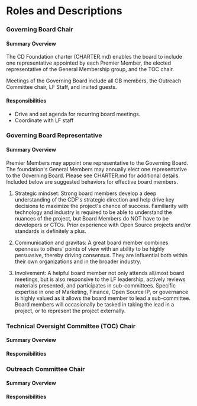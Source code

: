 # Roles and Descriptions

### Governing Board Chair
#### Summary Overview
The CD Foundation charter (CHARTER.md) enables the board to include one representative appointed by each Premier Member, the elected representative of the General Membership group, and the TOC chair. 

Meetings of the Governing Board include all GB members, the Outreach Committee chair, LF Staff, and invited guests. 

#### Responsibilities
* Drive and set agenda for recurring board meetings.
* Coordinate with LF staff 

### Governing Board Representative
#### Summary Overview
Premier Members may appoint one representative to the Governing Board. The foundation's General Members may annually elect one representative to the Governing Board. Please see CHARTER.md for additional details. Included below are suggested behaviors for effective board members. 

1. Strategic mindset: Strong board members develop a deep understanding of the CDF's strategic direction and help drive key decisions to maximize the project's chance of success. Familiarity with technology and industry is required to be able to understand the nuances of the project, but Board Members do NOT have to be developers or CTOs. Prior experience with Open Source projects and/or standards is definitely a plus.

2. Communication and gravitas: A great board member combines openness to others' points of view with an ability to be highly persuasive, thereby driving consensus. They are influential both within their own organizations and in the broader industry.

3. Involvement: A helpful board member not only attends all/most board meetings, but is also responsive to the LF leadership, actively reviews materials presented, and participates in sub-committees. Specific expertise in one of Marketing, Finance, Open Source IP, or governance is highly valued as it allows the board member to lead a sub-committee. Board members will occasionally be tasked in taking the lead in a project, or to represent the project externally.

### Technical Oversight Committee (TOC) Chair
#### Summary Overview

#### Responsibilities

### Outreach Committee Chair
#### Summary Overview

#### Responsibilities
